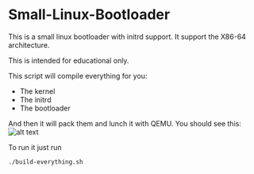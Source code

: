# Small-Linux-Bootloader

This is a small linux bootloader with initrd support. It support the X86-64 architecture. 

This is intended for educational only.

This script will compile everything for you:

* The kernel
* The initrd 
* The bootloader 

And then it will pack them and lunch it with QEMU.
You should see this:
![alt text](https://github.com/arnaudmeauzoone/Small-Linux-Bootloader/blob/master/kernel-boot.png)

To run it just run 

```shell
./build-everything.sh
```
